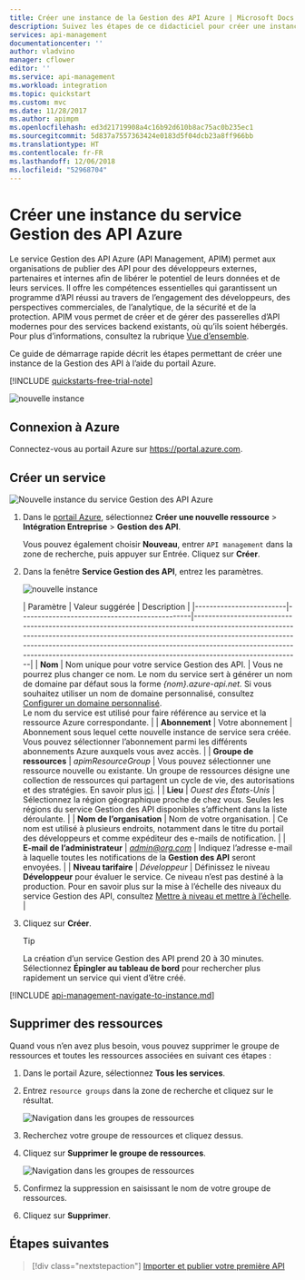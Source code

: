 ```yaml
---
title: Créer une instance de la Gestion des API Azure | Microsoft Docs
description: Suivez les étapes de ce didacticiel pour créer une instance de la Gestion des API Azure.
services: api-management
documentationcenter: ''
author: vladvino
manager: cflower
editor: ''
ms.service: api-management
ms.workload: integration
ms.topic: quickstart
ms.custom: mvc
ms.date: 11/28/2017
ms.author: apimpm
ms.openlocfilehash: ed3d21719908a4c16b92d610b8ac75ac0b235ec1
ms.sourcegitcommit: 5d837a7557363424e0183d5f04dcb23a8ff966bb
ms.translationtype: HT
ms.contentlocale: fr-FR
ms.lasthandoff: 12/06/2018
ms.locfileid: "52968704"
---
```

# <a name="create-a-new-azure-api-management-service-instance"></a>Créer une instance du service Gestion des API Azure

Le service Gestion des API Azure (API Management, APIM) permet aux organisations de publier des API pour des développeurs externes, partenaires et internes afin de libérer le potentiel de leurs données et de leurs services. Il offre les compétences essentielles qui garantissent un programme d’API réussi au travers de l’engagement des développeurs, des perspectives commerciales, de l’analytique, de la sécurité et de la protection. APIM vous permet de créer et de gérer des passerelles d’API modernes pour des services backend existants, où qu’ils soient hébergés. Pour plus d’informations, consultez la rubrique [Vue d’ensemble](api-management-key-concepts.md).

Ce guide de démarrage rapide décrit les étapes permettant de créer une instance de la Gestion des API à l’aide du portail Azure.

[!INCLUDE [quickstarts-free-trial-note](../../includes/quickstarts-free-trial-note.md)]

![nouvelle instance](./media/get-started-create-service-instance/get-started-create-service-instance-created.png)

## <a name="log-in-to-azure"></a>Connexion à Azure

Connectez-vous au portail Azure sur https://portal.azure.com.

## <a name="create-a-new-service"></a>Créer un service

![Nouvelle instance du service Gestion des API Azure](./media/get-started-create-service-instance/00-CreateResource-01.png)

1. Dans le [portail Azure](https://portal.azure.com/), sélectionnez **Créer une nouvelle ressource** > **Intégration Entreprise** > **Gestion des API**.

    Vous pouvez également choisir **Nouveau**, entrer `API management` dans la zone de recherche, puis appuyer sur Entrée. Cliquez sur **Créer**.

2. Dans la fenêtre **Service Gestion des API**, entrez les paramètres.

    ![nouvelle instance](./media/get-started-create-service-instance/get-started-create-service-instance-create-new.png)

    | Paramètre                 | Valeur suggérée                               | Description                                                                                                                                                                                                                                                                                                                         |
|-------------------------|-----------------------------------------------|-------------------------------------------------------------------------------------------------------------------------------------------------------------------------------------------------------------------------------------------------------------------------------------------------------------------------------------|
| **Nom**                | Nom unique pour votre service Gestion des API. | Vous ne pourrez plus changer ce nom. Le nom du service sert à générer un nom de domaine par défaut sous la forme *{nom}.azure-api.net.* Si vous souhaitez utiliser un nom de domaine personnalisé, consultez [Configurer un domaine personnalisé](configure-custom-domain.md). <br/> Le nom du service est utilisé pour faire référence au service et la ressource Azure correspondante. |
| **Abonnement**        | Votre abonnement                             | Abonnement sous lequel cette nouvelle instance de service sera créée. Vous pouvez sélectionner l’abonnement parmi les différents abonnements Azure auxquels vous avez accès.                                                                                                                                                            |
| **Groupe de ressources**      | *apimResourceGroup*                           | Vous pouvez sélectionner une ressource nouvelle ou existante. Un groupe de ressources désigne une collection de ressources qui partagent un cycle de vie, des autorisations et des stratégies. En savoir plus [ici](../azure-resource-manager/resource-group-overview.md#resource-groups).                                                                                                  |
| **Lieu**            | *Ouest des États-Unis*                                    | Sélectionnez la région géographique proche de chez vous. Seules les régions du service Gestion des API disponibles s’affichent dans la liste déroulante.                                                                                                                                                                                                          |
| **Nom de l’organisation**   | Nom de votre organisation.                 | Ce nom est utilisé à plusieurs endroits, notamment dans le titre du portail des développeurs et comme expéditeur des e-mails de notification.                                                                                                                                                                                                             |
| **E-mail de l’administrateur** | *admin@org.com*                               | Indiquez l’adresse e-mail à laquelle toutes les notifications de la **Gestion des API** seront envoyées.                                                                                                                                                                                                                                              |
| **Niveau tarifaire**        | *Développeur*                                   | Définissez le niveau **Développeur** pour évaluer le service. Ce niveau n’est pas destiné à la production. Pour en savoir plus sur la mise à l’échelle des niveaux du service Gestion des API, consultez [Mettre à niveau et mettre à l’échelle](upgrade-and-scale.md).                                                                                                                                    |

3. Cliquez sur **Créer**.

    > [!TIP]
    > La création d’un service Gestion des API prend 20 à 30 minutes. Sélectionnez **Épingler au tableau de bord** pour rechercher plus rapidement un service qui vient d’être créé.

[!INCLUDE [api-management-navigate-to-instance.md](../../includes/api-management-navigate-to-instance.md)]

## <a name="clean-up-resources"></a>Supprimer des ressources

Quand vous n’en avez plus besoin, vous pouvez supprimer le groupe de ressources et toutes les ressources associées en suivant ces étapes :

1. Dans le portail Azure, sélectionnez **Tous les services**.
2. Entrez `resource groups` dans la zone de recherche et cliquez sur le résultat.

    ![Navigation dans les groupes de ressources](./media/get-started-create-service-instance/00-DeleteResource-01.png)

3. Recherchez votre groupe de ressources et cliquez dessus.
4. Cliquez sur **Supprimer le groupe de ressources**.

    ![Navigation dans les groupes de ressources](./media/get-started-create-service-instance/00-DeleteResource-02.png)

5. Confirmez la suppression en saisissant le nom de votre groupe de ressources.
6. Cliquez sur **Supprimer**.

## <a name="next-steps"></a>Étapes suivantes

> [!div class="nextstepaction"]
> [Importer et publier votre première API](import-and-publish.md)
